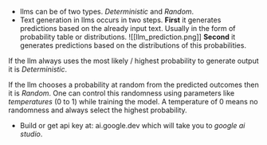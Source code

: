 - llms can be of two types. <i>Deterministic</i> and <i>Random</i>. 
- Text generation in llms occurs in two steps. <b>First</b> it generates predictions based on the already input text. Usually in the form of probability table or distributions.
![[llm_prediction.png]]
<b>Second</b> it generates predictions based on the distributions of this probabilities.

If the llm always uses the most likely / highest probability to generate output it is <i>Deterministic</i>. 

If the llm chooses a probability at random from the predicted outcomes then it is <i>Random</i>. One can control this randomness using parameters like <i>temperatures</i> (0 to 1) while training the model. A temperature of 0 means no randomness and always select the highest probability.

- Build or get api key at: ai.google.dev which will take you to <i>google ai studio</i>.